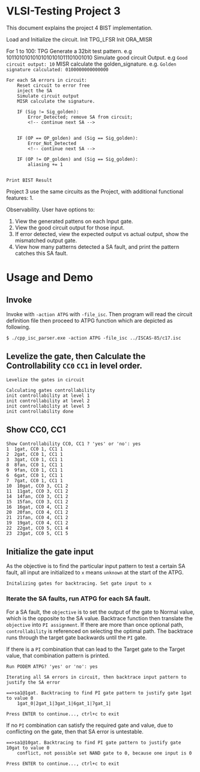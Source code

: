 # VLSI-Testing Project 3

This document explains the project 4 BIST implementation. 



Load and Initialize the circuit.
Init TPG_LFSR
Init ORA_MISR

For 1 to 100:
	TPG Generate a 32bit test pattern.  e.g 10110101010101010101011101001010
	Simulate good circuit Output.  e.g  `Good circuit output: 10`
	MISR calculate the golden_signature. e.g. `Golden signature calculated: 0100000000000000`

	For each SA errors in circuit:
		Reset circuit to error free
		inject the SA
		Simulate circuit output
		MISR calculate the signature.

		IF (Sig != Sig_golden):
			Error_Detected; remove SA from circuit; 
			<!-- continue next SA -->


		IF (OP == OP_golden) and (Sig == Sig_golden):
			Error_Not_Detected
			<!-- continue next SA -->
		
		IF (OP != OP_golden) and (Sig == Sig_golden):
			aliasing += 1

	
	Print BIST Result
			











Project 3 use the same circuits as the Project, with additional functional features:
1. 

Observability. User have options to:
1.  View the generated pattens on each Input gate.
2.  View the good circuit output for those input.
3.  If error detected, view the expected output vs actual output, show the mismatched output gate.
4.  View how many patterns detected a SA fault, and print the pattern catches this SA fault.


# Usage and Demo
## Invoke

Invoke with `-action ATPG` with `-file_isc`. Then program will read the circuit definition file then proceed to ATPG function which are depicted as following.

```
$ ./cpp_isc_parser.exe -action ATPG -file_isc ../ISCAS-85/c17.isc 
```

## Levelize the gate, then Calculate the Controllability `CC0` `CC1` in level order.

```
Levelize the gates in circuit

Calculating gates controllability
init controllability at level 1
init controllability at level 2
init controllability at level 3
init controllability done
```

## Show CC0, CC1
```
Show Controllability CC0, CC1 ? 'yes' or 'no': yes
1  1gat, CC0 1, CC1 1
2  2gat, CC0 1, CC1 1
3  3gat, CC0 1, CC1 1
8  8fan, CC0 1, CC1 1
9  9fan, CC0 1, CC1 1
6  6gat, CC0 1, CC1 1
7  7gat, CC0 1, CC1 1
10  10gat, CC0 3, CC1 2
11  11gat, CC0 3, CC1 2
14  14fan, CC0 3, CC1 2
15  15fan, CC0 3, CC1 2
16  16gat, CC0 4, CC1 2
20  20fan, CC0 4, CC1 2
21  21fan, CC0 4, CC1 2
19  19gat, CC0 4, CC1 2
22  22gat, CC0 5, CC1 4
23  23gat, CC0 5, CC1 5
```

## Initialize the gate input
As the objective is to find the particular input pattern to test a certain SA fault,  all input are initialized to `x` means `unknown` at the start of the ATPG.
```
Initalizing gates for backtracing. Set gate input to x
```

### Iterate the SA faults, run ATPG for each SA fault.
For a SA fault, the `objective` is to set the output of the gate to Normal value, which is the opposite to the SA value. Backtrace function then translate the `objective` into `PI assignment`. If there are more than once optional path, `controllability` is referenced on selecting the optimal path. The backtrace runs through the target gate backwards until the `PI` gate.


If there is a `PI` combination that can lead to the Target gate to the Target value, that combination pattern is printed.
```
Run PODEM ATPG? 'yes' or 'no': yes

Iterating all SA errors in circuit, then backtrace input pattern to justify the SA error

==>sa1@1gat. Backtracing to find PI gate pattern to justify gate 1gat to value 0
	1gat_0|2gat_1|3gat_1|6gat_1|7gat_1|

Press ENTER to continue..., ctrl+c to exit
```

If no `PI` combination can satisfy the required gate and value, due to conflicting on the gate, then that SA error is untestable.

```
==>sa1@10gat. Backtracing to find PI gate pattern to justify gate 10gat to value 0
	conflict, not possible set NAND gate to 0, because one input is 0

Press ENTER to continue..., ctrl+c to exit
```

